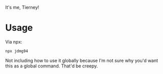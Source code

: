 It's me, Tierney!

# Usage
Via npx:
```
npx jdmg94
```

Not including how to use it globally because I'm not sure why you'd want this as a global command. That'd be creepy.
